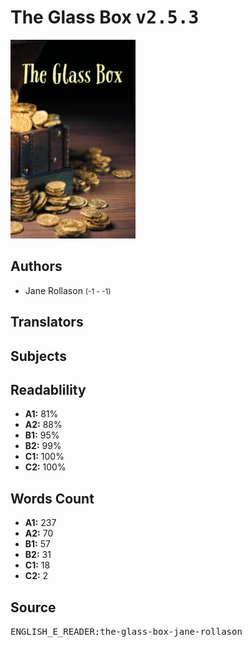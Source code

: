 # The Glass Box <kbd>v2.5.3</kbd>

![](./cover.medium.jpg "")

## Authors


 - Jane Rollason <small>(-1 - -1)</small>

## Translators



## Subjects



## Readablility


 - **A1:** 81%
 - **A2:** 88%
 - **B1:** 95%
 - **B2:** 99%
 - **C1:** 100%
 - **C2:** 100%

## Words Count


 - **A1:** 237
 - **A2:** 70
 - **B1:** 57
 - **B2:** 31
 - **C1:** 18
 - **C2:** 2

## Source


<kbd>ENGLISH_E_READER:the-glass-box-jane-rollason</kbd>
